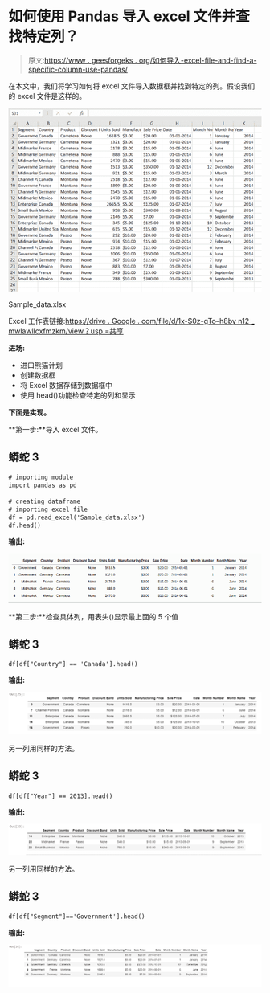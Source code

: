 # 如何使用 Pandas 导入 excel 文件并查找特定列？

> 原文:[https://www . geesforgeks . org/如何导入-excel-file-and-find-a-specific-column-use-pandas/](https://www.geeksforgeeks.org/how-to-import-excel-file-and-find-a-specific-column-using-pandas/)

在本文中，我们将学习如何将 excel 文件导入数据框并找到特定的列。假设我们的 excel 文件是这样的。

![](img/acec1a6131db4d066afbb02d44114d60.png)

Sample_data.xlsx

Excel 工作表链接:[https://drive . Google . com/file/d/1x-S0z-gTo–h8by n12 _ mwlawllcxfmzkm/view？usp =共享](https://drive.google.com/file/d/1x-S0z-gTo--H8byN12_MWLawlCXfMZkm/view?usp=sharing)

**进场:**

*   进口熊猫计划
*   创建数据框
*   将 Excel 数据存储到数据框中
*   使用 head()功能检查特定的列和显示

**下面是实现。**

**第一步:**导入 excel 文件。

## 蟒蛇 3

```
# importing module
import pandas as pd

# creating dataframe
# importing excel file
df = pd.read_excel('Sample_data.xlsx')  
df.head()
```

**输出:**

![](img/42b0191a5027f7f42734047c29d06eec.png)

**第二步:**检查具体列，用表头()显示最上面的 5 个值

## 蟒蛇 3

```
df[df["Country"] == 'Canada'].head()
```

**输出:**

![](img/b8c560bb0ba53d69444c85edfac97555.png)

另一列用同样的方法。

## 蟒蛇 3

```
df[df["Year"] == 2013].head()
```

**输出:**

![](img/6404413b9fe229f8ff9432e792e5236f.png)

另一列用同样的方法。

## 蟒蛇 3

```
df[df["Segment"]=='Government'].head()
```

**输出:**

![](img/b68c6ddf78589c0b0fd6710a8f431203.png)